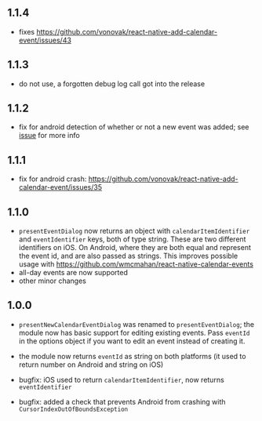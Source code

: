 ## 1.1.4

- fixes https://github.com/vonovak/react-native-add-calendar-event/issues/43

## 1.1.3

- do not use, a forgotten debug log call got into the release

## 1.1.2

- fix for android detection of whether or not a new event was added; see [issue](https://github.com/vonovak/react-native-add-calendar-event/issues/34) for more info

## 1.1.1

- fix for android crash: https://github.com/vonovak/react-native-add-calendar-event/issues/35

## 1.1.0

- `presentEventDialog` now returns an object with `calendarItemIdentifier` and `eventIdentifier` keys, both of type string.
  These are two different identifiers on iOS. On Android, where they are both equal and represent the event id, and are also passed as strings. This improves possible usage with https://github.com/wmcmahan/react-native-calendar-events
- all-day events are now supported
- other minor changes

## 1.0.0

- `presentNewCalendarEventDialog` was renamed to `presentEventDialog`; the module now has basic support for editing existing events. Pass `eventId` in the options object if you want to edit an event instead of creating it.

- the module now returns `eventId` as string on both platforms (it used to return number on Android and string on iOS)

- bugfix: iOS used to return `calendarItemIdentifier`, now returns `eventIdentifier`

- bugfix: added a check that prevents Android from crashing with `CursorIndexOutOfBoundsException`
